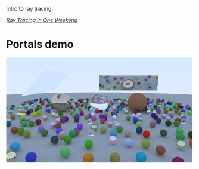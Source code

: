 Intro to ray tracing:

[_Ray Tracing in One Weekend_](https://raytracing.github.io/books/RayTracingInOneWeekend.html)

# Portals demo
![](portals_demonstration.png)

